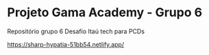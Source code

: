# Projeto Gama Academy - Grupo 6

Repositório grupo 6 Desafio Itaú tech para PCDs

https://sharp-hypatia-51bb54.netlify.app/

